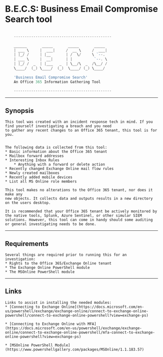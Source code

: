 # B.E.C.S: Business Email Compromise Search tool 
```PowerShell

    ---------------------------------------------
                                                
    ______       _____       _____       _____   
    | ___ \     |  ___|     /  __ \     /  ___|  
    | |_/ /     | |__       | /  \/     \ `--.   
    | ___ \     |  __|      | |          `--. \  
    | |_/ /  _  | |___   _  | \__/\  _  /\__/ /  
    \____/  (_) \____/  (_)  \____/ (_) \____/   
                                                
    'Business Email Compromise Search'      
    An Office 365 Information Gathering Tool   
                                                
    ---------------------------------------------

```

---

## Synopsis
    This tool was created with an incident response tech in mind. If you find yourself investigating a breach and you need
    to gather any recent changes to an Office 365 tenant, this tool is for you. 
    
    
    The following data is collected from this tool:
    * Basic information about the Office 365 tenant
    * Mailbox forward addresses
    * Interesting Inbox Rules
        * Anything with a forward or delete action
    * Recently changed Exchange Online mail flow rules
    * Newly created mailboxes
    * Recently added mobile devices
    * List all MS Online role members

    This tool makes no alterations to the Office 365 tenant, nor does it make any
    new objects. It collects data and outputs results in a new directory on the users desktop. 

    It is recommended that your Office 365 tenant be actively monitored by the native tools, Splunk, Azure Sentinel, or other simular SIEM solutions. However, this tool can come in handy should some auditing or general investigating needs to be done. 

---

## Requirements
    Several things are required prior to running this for an investigation:
    * Rights to the Office 365/Exchange Online tenant 
    * The Exchange Online PowerShell module
    * The MSOnline PowerShell module

---

## Links
    Links to assist in installing the needed modules:
    * [Connecting to Exchange Online](https://docs.microsoft.com/en-us/powershell/exchange/exchange-online/connect-to-exchange-online-powershell/connect-to-exchange-online-powershell?view=exchange-ps)

    * [Connecting to Exchange Online with MFA](https://docs.microsoft.com/en-us/powershell/exchange/exchange-online/connect-to-exchange-online-powershell/mfa-connect-to-exchange-online-powershell?view=exchange-ps)

    * [MSOnline PowerShell Module](https://www.powershellgallery.com/packages/MSOnline/1.1.183.57)
